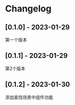 # Changelog

## [0.1.0] - 2023-01-29

第一个版本


## [0.1.1] - 2023-01-29

第2个版本



## [0.1.2] - 2023-01-30

添加查找场景中组件功能
